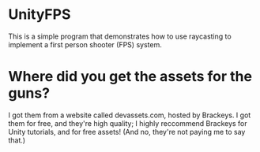 # UnityFPS
This is a simple program that demonstrates how to use raycasting to 
implement a first person shooter (FPS) system. 

# Where did you get the assets for the guns?
I got them from a website called devassets.com, hosted by Brackeys. I got them
for free, and they're high quality; I highly reccommend Brackeys for Unity
tutorials, and for free assets! (And no, they're not paying me to say that.)